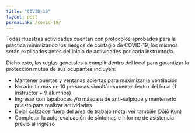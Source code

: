 ```yaml
---
title: "COVID-19"
layout: post
permalink: /covid-19/
---
```


Todas nuestras actividades cuentan con protocolos aprobados para la práctica minimizando los riesgos de contagio de COVID-19, los mismos serán explicados antes del inicio de actividades por cada instructor/a.

Dicho esto, las reglas generales a cumplir dentro del local para garantizar la protección mutua de sus ocupantes incluyen:

* Mantener puertas y ventanas abiertas para maximizar la ventilación
* No admitir más de 10 personas simultáneamente dentro del local (1 instructor + 9 alumnos)
* Ingresar con tapabocas y/o máscara de anti-salpique y mantenerlo puesto para realizar actividades
* Dejar calzados fuera del área de trabajo (nota: ver también [Dōjō Kun](/dojokun))
* Completar la auto-evaluación de síntomas e informe de asistencia previo al ingreso
